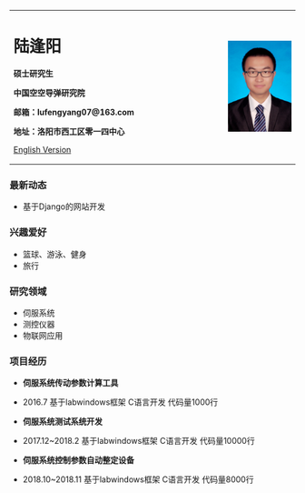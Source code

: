 <table border="0">
  <tr>
    <td width="75%">
      <h1>陆逢阳</h1>
      <p><b>硕士研究生</b></p>
      <p><b>中国空空导弹研究院</b></p>
      <p><b>邮箱：lufengyang07@163.com</b></p>
      <p><b>地址：洛阳市西工区零一四中心</b></p>
      <p><a href="/index-en.html">English Version</a></p>
    </td>
    <td width="25%">
      <img src="/zhengjianzhao.jpg" width="100%">      
    </td>
  </tr>
</table>

### 最新动态
- 基于Django的网站开发

### 兴趣爱好
- 篮球、游泳、健身
- 旅行

### 研究领域
- 伺服系统
- 测控仪器
- 物联网应用

### 项目经历
- **伺服系统传动参数计算工具**  
- 2016.7  基于labwindows框架  C语言开发  代码量1000行  

- **伺服系统测试系统开发**  
- 2017.12~2018.2  基于labwindows框架  C语言开发  代码量10000行

- **伺服系统控制参数自动整定设备**  
- 2018.10~2018.11  基于labwindows框架  C语言开发  代码量8000行  
